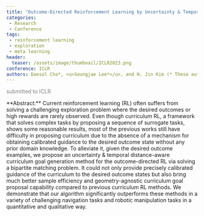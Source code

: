 ```yaml
---
title: "Outcome-Directed Reinforcement Learning by Uncertainty & Temporal Distance-Aware Curriculum Goal Generation"
categories:
 - Research
 - Conference
tags:
 - reinforcement learning
 - exploration
 - meta learning
header:
  teaser: /assets/image/thumbnail/ICLR2023.png
conference: ICLR
authors: Daesol Cho*, <u>Seungjae Lee*</u>, and H. Jin Kim (* These authors contributed equally)
---
```

<p style="color:gray;">submitted to ICLR</p>
**Abstract:** Current reinforcement learning (RL) often suffers from solving a challenging exploration problem where the desired outcomes or high rewards are rarely observed. Even though curriculum RL, a framework that solves complex tasks by proposing a sequence of surrogate tasks, shows some reasonable results, most of the previous works still have difficulty in proposing curriculum due to the absence of a mechanism for obtaining calibrated guidance to the desired outcome state without any prior domain knowledge. To alleviate it, given the desired outcome examples, we propose an uncertainty & temporal distance-aware curriculum goal generation method for the outcome-directed RL via solving a bipartite matching problem. It could not only provide precisely calibrated guidance of the curriculum to the desired outcome states but also bring much better sample efficiency and geometry-agnostic curriculum goal proposal capability compared to previous curriculum RL methods. We demonstrate that our algorithm significantly outperforms these methods in a variety of challenging navigation tasks and robotic manipulation tasks in a quantitative and qualitative way.


